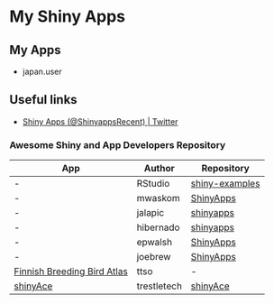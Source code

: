 # My Shiny Apps

## My Apps

* japan.user

## Useful links

* [Shiny Apps (@ShinyappsRecent) | Twitter](https://twitter.com/ShinyappsRecent)

### Awesome Shiny and App Developers Repository

| App | Author | Repository |
|-----|--------|------------|
| -   | RStudio | [shiny-examples](https://github.com/rstudio/shiny-examples) |
| - | mwaskom | [ShinyApps](https://github.com/mwaskom/ShinyApps) |
| - | jalapic | [shinyapps](https://github.com/jalapic/shinyapps) |
| - | hibernado | [shinyapps](https://github.com/hibernado/shinyapps) |
| - | epwalsh | [ShinyApps](https://github.com/epwalsh/ShinyApps) |
| - | joebrew | [ShinyApps](https://github.com/joebrew/ShinyApps) |
| [Finnish Breeding Bird Atlas](https://ttso.shinyapps.io/lintuatlas/) | ttso | - |
| [shinyAce](http://trestletech.github.io/shinyAce) | trestletech | [shinyAce](https://github.com/trestletech/shinyAce) |